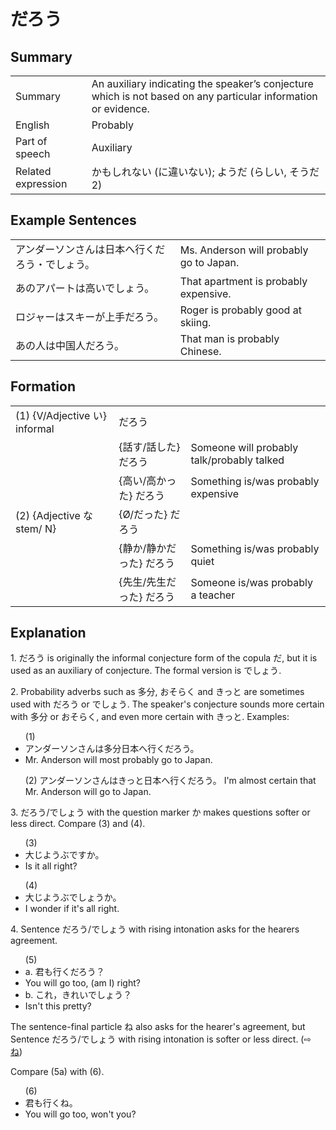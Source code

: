# だろう

## Summary

<table><tr>   <td>Summary</td>   <td>An auxiliary indicating the speaker’s conjecture which is not based on any particular information or evidence.</td></tr><tr>   <td>English</td>   <td>Probably</td></tr><tr>   <td>Part of speech</td>   <td>Auxiliary</td></tr><tr>   <td>Related expression</td>   <td>かもしれない (に違いない); ようだ (らしい, そうだ2)</td></tr></table>

## Example Sentences

<table><tr>   <td>アンダーソンさんは日本へ行くだろう・でしょう。</td>   <td>Ms. Anderson will probably go to Japan.</td></tr><tr>   <td>あのアパートは高いでしょう。</td>   <td>That apartment is probably expensive.</td></tr><tr>   <td>ロジャーはスキーが上手だろう。</td>   <td>Roger is probably good at skiing.</td></tr><tr>   <td>あの人は中国人だろう。</td>   <td>That man is probably Chinese.</td></tr></table>

## Formation

<table class="table"> <tbody><tr class="tr head"> <td class="td"><span class="numbers">(1)</span> <span> <span class="bold">{V/Adjective い}    informal </span></span></td> <td class="td"><span class="concept">だろう</span> </td> <td class="td"><span>&nbsp;</span></td> </tr> <tr class="tr"> <td class="td"><span>&nbsp;</span></td> <td class="td"><span>{話す/話した} <span class="concept">だろう</span></span> </td> <td class="td"><span>Someone will probably talk/probably    talked</span> </td> </tr> <tr class="tr"> <td class="td"><span>&nbsp;</span></td> <td class="td"><span>{高い/高かった} <span class="concept">だろう</span></span> </td> <td class="td"><span>Something is/was probably expensive</span> </td> </tr> <tr class="tr head"> <td class="td"><span class="numbers">(2)</span> <span> <span class="bold">{Adjective な stem/   N} </span></span></td> <td class="td"><span>{<span class="concept">Ø</span>/<span class="concept">だった</span>} <span class="concept">だろう</span></span></td> <td class="td"><span>&nbsp;</span></td> </tr> <tr class="tr"> <td class="td"><span>&nbsp;</span></td> <td class="td"><span>{静か/静か<span class="concept">だった</span>} <span class="concept">だろう</span></span> </td> <td class="td"><span>Something is/was probably quiet</span> </td> </tr> <tr class="tr"> <td class="td"><span>&nbsp;</span></td> <td class="td"><span>{先生/先生<span class="concept">だった</span>} <span class="concept">だろう</span></span> </td> <td class="td"><span>Someone is/was probably a teacher</span> </td> </tr> </tbody></table>

## Explanation

<p>1. <span class="cloze">だろう</span> is originally the informal conjecture form of the copula だ, but it is used as an auxiliary of conjecture. The formal version is <span class="cloze">でしょう</span>.</p>  <p>2. Probability adverbs such as 多分, おそらく and きっと are sometimes used with <span class="cloze">だろう</span> or <span class="cloze">でしょう</span>. The speaker's conjecture sounds more certain with 多分 or おそらく, and even more certain with きっと. Examples:</p>  <ul>(1) <li>アンダーソンさんは多分日本へ行く<span class="cloze">だろう</span>。</li> <li>Mr. Anderson will most probably go to Japan.</li> </ul>  <ul>(2) アンダーソンさんはきっと日本へ行く<span class="cloze">だろう</span>。</li> I'm almost certain that Mr. Anderson will go to Japan.</li> </ul>  <p>3. <span class="cloze">だろう</span>/<span class="cloze">でしょう</span> with the question marker か makes questions softer or less direct. Compare (3) and (4).</p>  <ul>(3) <li>大じようぶですか。</li> <li>Is it all right?</li> </ul>  <ul>(4) <li>大じようぶ<span class="cloze">でしょう</span>か。</li> <li>I wonder if it's all right.</li> </ul>  <p>4. Sentence <span class="cloze">だろう</span>/<span class="cloze">でしょう</span> with rising intonation asks for the hearers agreement.</p>  <ul>(5) <li>a. 君も行く<span class="cloze">だろう</span>？</li> <li>You will go too, (am I) right?</li> <div class="divide"></div> <li>b. これ，きれい<span class="cloze">でしょう</span>？</li> <li>Isn't this pretty?</li> </ul>  <p>The sentence-final particle ね also asks for the hearer's agreement, but Sentence <span class="cloze">だろう</span>/<span class="cloze">でしょう</span> with rising intonation is softer or less direct. (⇨ <a href="#㊦ ね">ね</a>)</p>  <p>Compare (5a) with (6).</p>  <ul>(6) <li>君も行くね。</li> <li>You will go too, won't you?</li> </ul>


